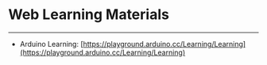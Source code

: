 # Web Learning Materials
---

- Arduino Learning: [https://playground.arduino.cc/Learning/Learning](https://playground.arduino.cc/Learning/Learning)
